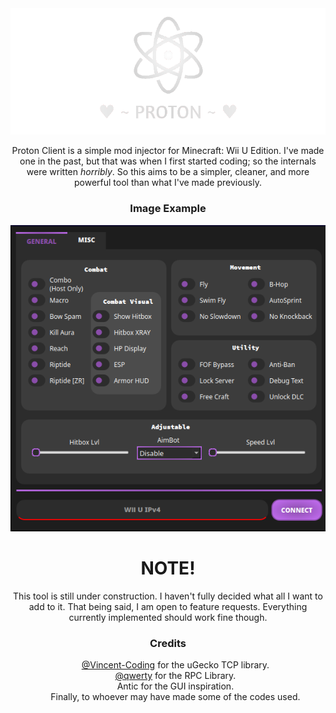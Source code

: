 <div align="center"><img src="https://github.com/Korozin/Proton-Client/blob/main/Assets/Proton_Banner(No_Gradient).png" width="900px"></div> 

<div align="center">
  <p>Proton Client is a simple mod injector for Minecraft: Wii U Edition. I've made one in the past, but that was when I first started coding; so the internals were written <i>horribly</i>. So this aims to be a simpler, cleaner, and more powerful tool than what I've made previously.</p>
</div>

<div align="center">
  <h3>Image Example</h3>
  <img src="https://github.com/Korozin/Proton-Client/blob/main/Assets/Proton_Main.png">
</div>

<div align="center">
  <h1>NOTE!</h1>
  <p>This tool is still under construction. I haven't fully decided what all I want to add to it. That being said, I am open to feature requests. Everything currently implemented should work fine though.</p>
</div>

<div align="center">
  <h3>Credits</h3>
  <ul style="list-style-position: inside; text-align: center;">
    <p><a href="https://github.com/vincent-coding/">@Vincent-Coding</a> for the uGecko TCP library.</br>
       <a href="https://github.com/qwertyquerty/">@qwerty</a> for the RPC Library.</br>
       Antic for the GUI inspiration.</br>
       Finally, to whoever may have made some of the codes used.</p>
  </ul>
</div>
